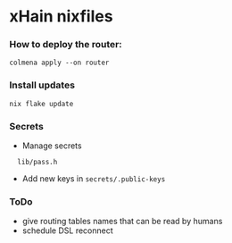 # xHain nixfiles

### How to deploy the router:

```
colmena apply --on router
```

### Install updates

```
nix flake update
```

### Secrets

* Manage secrets
```
  lib/pass.h
```

* Add new keys in `secrets/.public-keys`

### ToDo
* give routing tables names that can be read by humans
* schedule DSL reconnect
